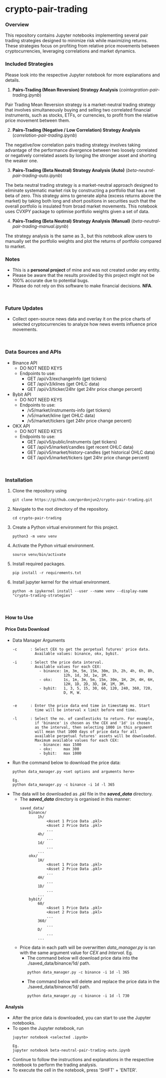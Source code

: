 # crypto-pair-trading

### **Overview**
This repository contains Jupyter notebooks implementing several pair trading strategies designed to minimize risk while maximizing returns. These strategies focus on profiting from relative price movements between cryptocurrencies, leveraging correlations and market dynamics.

### Included Strategies
Please look into the respective Jupyter notebook for more explanations and details.

1. **Pairs-Trading (Mean Reversion) Strategy Analysis** (*cointegration-pair-trading.ipynb*)

Pair Trading Mean Reversion strategy is a market-neutral trading strategy that involves simultaneously buying and selling two correlated financial instruments, such as stocks, ETFs, or currencies, to profit from the relative price movement between them.

2. **Pairs-Trading (Negative / Low Correlation) Strategy Analysis** (*correlation-pair-trading.ipynb*)

The negative/low correlation pairs trading strategy involves taking advantage of the performance divergence between two loosely correlated or negatively correlated assets by longing the stronger asset and shorting the weaker one.

3. **Pairs-Trading (Beta Neutral) Strategy Analysis (Auto)** (*beta-neutral-pair-trading-auto.ipynb*)

The beta neutral trading strategy is a market-neutral approach designed to eliminate systematic market risk by constructing a portfolio that has a net beta of zero. This strategy aims to generate alpha (excess returns above the market) by taking both long and short positions in securities such that the overall portfolio is insulated from broad market movements. This notebook uses CVXPY package to optimise portfolio weights given a set of data.

4. **Pairs-Trading (Beta Neutral) Strategy Analysis (Manual)** (*beta-neutral-pair-trading-manual.ipynb*)

The strategy analysis is the same as 3., but this notebook allow users to manually set the portfolio weights and plot the returns of portfolio compared to market.
<br>

### Notes
- This is a **personal project** of mine and was not created under any entity.
- Please be aware that the results provided by this project might not be 100% accurate due to potential bugs.
- Please do not rely on this software to make financial decisions. **NFA**.
<br>

### Future Updates
- Collect open-source news data and overlay it on the price charts of selected cryptocurrencies to analyze how news events influence price movements.
<br>

### Data Sources and APIs
- Binance API
    - DO NOT NEED KEYS
    - Endpoints to use:
        - GET /api/v3/exchangeInfo (get tickers)
        - GET /api/v3/klines (get OHLC data)
        - GET /api/v3/ticker/24hr (get 24hr price change percent)
- Bybit API
    - DO NOT NEED KEYS
    - Endpoints to use:
        - /v5/market/instruments-info (get tickers)
        - /v5/market/kline (get OHLC data)
        - /v5/market/tickers (get 24hr price change percent)
- OKX API
    - DO NOT NEED KEYS
    - Endpoints to use:
        - GET /api/v5/public/instruments (get tickers)
        - GET /api/v5/market/candles (get recent OHLC data)
        - GET /api/v5/market/history-candles (get historical OHLC data)
        - GET /api/v5/market/tickers (get 24hr price change percent)
<br>

### **Installation**
1. Clone the repository using
    ```
    git clone https://github.com/gordonjun2/crypto-pair-trading.git
    ```
2. Navigate to the root directory of the repository.
    ```
    cd crypto-pair-trading
    ```
3. Create a Python virtual environment for this project.
    ```
    python3 -m venv venv
    ```
4. Activate the Python virtual environment.
    ```
    source venv/bin/activate
    ```
5. Install required packages.
    ```
    pip install -r requirements.txt
    ```
6. Install jupyter kernel for the virtual environment.
    ```
    python -m ipykernel install --user --name venv --display-name "crypto-trading-strategies"
    ```
<br>

### How to Use

#### Price Data Download
- Data Manager Arguments
    ```
    -c      : Select CEX to get the perpetual futures' price data. 
              Available values: binance, okx, bybit.

    -i      : Select the price data interval. 
              Available values for each CEX:
                - binance: 1m, 3m, 5m, 15m, 30m, 1h, 2h, 4h, 6h, 8h, 
                           12h, 1d, 3d, 1w, 1M.
                - okx:     1s, 1m, 3m, 5m, 15m, 30m, 1H, 2H, 4H, 6H, 
                           12H, 1D, 2D, 3D, 1W, 1M, 3M.
                - bybit:   1, 3, 5, 15, 30, 60, 120, 240, 360, 720, 
                           D, M, W.
                

    -e      : Enter the price data end time in timestamp ms. Start 
              time will be interval x limit before end time.

    -l      : Select the no. of candlesticks to return. For example,
              if 'binance' is chosen as the CEX and '1d' is chosen
              as the interval, then selecting 1000 in this argument
              will mean that 1000 days of price data for all 
              available perpetual futures' assets will be downloaded.
              Maximum available values for each CEX:
                - binance: max 1500
                - okx:     max 300
                - bybit:   max 1000
    ```
- Run the command below to download the price data:
    ```
    python data_manager.py <set options and arguments here>

    Eg. 
    python data_manager.py -c binance -i 1d -l 365
    ```
- The data will be downloaded as *.pkl* file in the ***saved_data*** directory.
    - The ***saved_data*** directory is organised in this manner:
        ```
        saved_data/
            binance/
                1h/
                    <Asset 1 Price Data .pkl>
                    <Asset 2 Price Data .pkl>
                    ...
                4h/
                    ...
                1d/
                    ...
                ...
            okx/
                1H/
                    <Asset 1 Price Data .pkl>
                    <Asset 2 Price Data .pkl>
                    ...
                4H/
                    ...
                1D/
                    ...
                ...
            bybit/
                60/
                    <Asset 1 Price Data .pkl>
                    <Asset 2 Price Data .pkl>
                    ...
                360/
                    ...
                D/
                    ...
                ...
        ```
    - Price data in each path will be overwritten *data_manager.py* is ran with the same argument value for *CEX* and *Interval*. Eg.
        - The command below will download price data into the ./saved_data/binance/1d/ path.
            ```
            python data_manager.py -c binance -i 1d -l 365
            ```
        - The command below will delete and replace the price data in the ./saved_data/binance/1d/ path.
            ```
            python data_manager.py -c binance -i 1d -l 730
            ```

#### Analysis
- After the price data is downloaded, you can start to use the Jupyter notebooks.
- To open the Jupyter notebook, run
    ```
    jupyter notebook <selected .ipynb>

    Eg.
    jupyter notebook beta-neutral-pair-trading-auto.ipynb
    ```
- Continue to follow the instructions and explanations in the respective notebook to perform the trading analysis.
- To execute the cell in the notebook, press 'SHIFT' + 'ENTER'.

<br>
